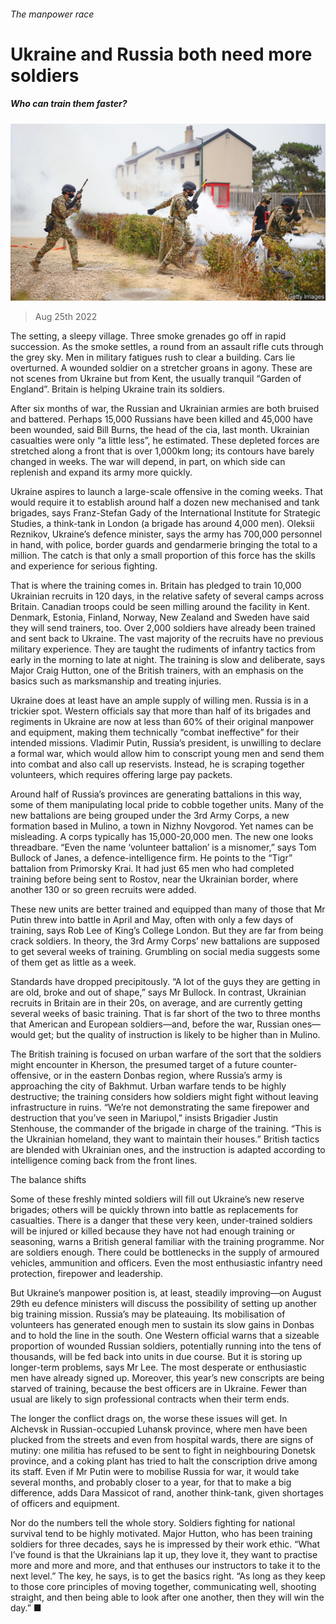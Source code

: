 ###### The manpower race

# Ukraine and Russia both need more soldiers 

##### Who can train them faster? 

![image](images/20220827_EUP004.jpg) 

> Aug 25th 2022 


The setting, a sleepy village. Three smoke grenades go off in rapid succession. As the smoke settles, a round from an assault rifle cuts through the grey sky. Men in military fatigues rush to clear a building. Cars lie overturned. A wounded soldier on a stretcher groans in agony. These are not scenes from Ukraine but from Kent, the usually tranquil “Garden of England”. Britain is helping Ukraine train its soldiers. 

After six months of war, the Russian and Ukrainian armies are both bruised and battered. Perhaps 15,000 Russians have been killed and 45,000 have been wounded, said Bill Burns, the head of the cia, last month. Ukrainian casualties were only “a little less”, he estimated. These depleted forces are stretched along a front that is over 1,000km long; its contours have barely changed in weeks. The war will depend, in part, on which side can replenish and expand its army more quickly. 

Ukraine aspires to launch a large-scale offensive in the coming weeks. That would require it to establish around half a dozen new mechanised and tank brigades, says Franz-Stefan Gady of the International Institute for Strategic Studies, a think-tank in London (a brigade has around 4,000 men). Oleksii Reznikov, Ukraine’s defence minister, says the army has 700,000 personnel in hand, with police, border guards and gendarmerie bringing the total to a million. The catch is that only a small proportion of this force has the skills and experience for serious fighting.

That is where the training comes in. Britain has pledged to train 10,000 Ukrainian recruits in 120 days, in the relative safety of several camps across Britain. Canadian troops could be seen milling around the facility in Kent. Denmark, Estonia, Finland, Norway, New Zealand and Sweden have said they will send trainers, too. Over 2,000 soldiers have already been trained and sent back to Ukraine. The vast majority of the recruits have no previous military experience. They are taught the rudiments of infantry tactics from early in the morning to late at night. The training is slow and deliberate, says Major Craig Hutton, one of the British trainers, with an emphasis on the basics such as marksmanship and treating injuries. 

Ukraine does at least have an ample supply of willing men. Russia is in a trickier spot. Western officials say that more than half of its brigades and regiments in Ukraine are now at less than 60% of their original manpower and equipment, making them technically “combat ineffective” for their intended missions. Vladimir Putin, Russia’s president, is unwilling to declare a formal war, which would allow him to conscript young men and send them into combat and also call up reservists. Instead, he is scraping together volunteers, which requires offering large pay packets.

Around half of Russia’s provinces are generating battalions in this way, some of them manipulating local pride to cobble together units. Many of the new battalions are being grouped under the 3rd Army Corps, a new formation based in Mulino, a town in Nizhny Novgorod. Yet names can be misleading. A corps typically has 15,000-20,000 men. The new one looks threadbare. “Even the name ‘volunteer battalion’ is a misnomer,” says Tom Bullock of Janes, a defence-intelligence firm. He points to the “Tigr” battalion from Primorsky Krai. It had just 65 men who had completed training before being sent to Rostov, near the Ukrainian border, where another 130 or so green recruits were added.

These new units are better trained and equipped than many of those that Mr Putin threw into battle in April and May, often with only a few days of training, says Rob Lee of King’s College London. But they are far from being crack soldiers. In theory, the 3rd Army Corps’ new battalions are supposed to get several weeks of training. Grumbling on social media suggests some of them get as little as a week.

Standards have dropped precipitously. “A lot of the guys they are getting in are old, broke and out of shape,” says Mr Bullock. In contrast, Ukrainian recruits in Britain are in their 20s, on average, and are currently getting several weeks of basic training. That is far short of the two to three months that American and European soldiers—and, before the war, Russian ones—would get; but the quality of instruction is likely to be higher than in Mulino. 

The British training is focused on urban warfare of the sort that the soldiers might encounter in Kherson, the presumed target of a future counter-offensive, or in the eastern Donbas region, where Russia’s army is approaching the city of Bakhmut. Urban warfare tends to be highly destructive; the training considers how soldiers might fight without leaving infrastructure in ruins. “We’re not demonstrating the same firepower and destruction that you’ve seen in Mariupol,” insists Brigadier Justin Stenhouse, the commander of the brigade in charge of the training. “This is the Ukrainian homeland, they want to maintain their houses.” British tactics are blended with Ukrainian ones, and the instruction is adapted according to intelligence coming back from the front lines. 

The balance shifts

Some of these freshly minted soldiers will fill out Ukraine’s new reserve brigades; others will be quickly thrown into battle as replacements for casualties. There is a danger that these very keen, under-trained soldiers will be injured or killed because they have not had enough training or seasoning, warns a British general familiar with the training programme. Nor are soldiers enough. There could be bottlenecks in the supply of armoured vehicles, ammunition and officers. Even the most enthusiastic infantry need protection, firepower and leadership.

But Ukraine’s manpower position is, at least, steadily improving—on August 29th eu defence ministers will discuss the possibility of setting up another big training mission. Russia’s may be plateauing. Its mobilisation of volunteers has generated enough men to sustain its slow gains in Donbas and to hold the line in the south. One Western official warns that a sizeable proportion of wounded Russian soldiers, potentially running into the tens of thousands, will be fed back into units in due course. But it is storing up longer-term problems, says Mr Lee. The most desperate or enthusiastic men have already signed up. Moreover, this year’s new conscripts are being starved of training, because the best officers are in Ukraine. Fewer than usual are likely to sign professional contracts when their term ends.

The longer the conflict drags on, the worse these issues will get. In Alchevsk in Russian-occupied Luhansk province, where men have been plucked from the streets and even from hospital wards, there are signs of mutiny: one militia has refused to be sent to fight in neighbouring Donetsk province, and a coking plant has tried to halt the conscription drive among its staff. Even if Mr Putin were to mobilise Russia for war, it would take several months, and probably closer to a year, for that to make a big difference, adds Dara Massicot of rand, another think-tank, given shortages of officers and equipment. 

Nor do the numbers tell the whole story. Soldiers fighting for national survival tend to be highly motivated. Major Hutton, who has been training soldiers for three decades, says he is impressed by their work ethic. “What I’ve found is that the Ukrainians lap it up, they love it, they want to practise more and more and more, and that enthuses our instructors to take it to the next level.” The key, he says, is to get the basics right. “As long as they keep to those core principles of moving together, communicating well, shooting straight, and then being able to look after one another, then they will win the day.” ■


